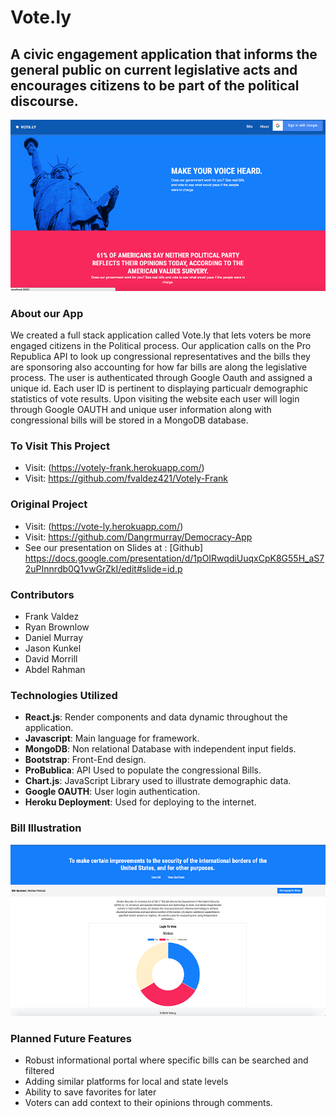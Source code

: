 # Vote.ly

## A civic engagement application that informs the general public on current legislative acts and encourages citizens to be part of the political discourse.

![Home page image of Vote.ly](https://github.com/Dangrmurray/Democracy-App/blob/master/client/public/images/Log-in.png)

### About our App

We created a full stack  application called Vote.ly that lets voters be more engaged citizens in the Political process. Our application calls on  the Pro Republica API to look up congressional representatives and the bills they are sponsoring also accounting for how far bills are along the legislative process. 
The user is authenticated through Google Oauth and assigned a unique id. Each user ID is pertinent to displaying particualr demographic statistics of vote results. Upon visiting the website each user will login through Google OAUTH and unique user information along with congressional bills will be stored in a MongoDB database.

### To Visit This Project

* Visit: (https://votely-frank.herokuapp.com/)
* Visit: https://github.com/fvaldez421/Votely-Frank

### Original Project

* Visit: (https://vote-ly.herokuapp.com/)
* Visit: https://github.com/Dangrmurray/Democracy-App
* See our presentation on Slides at : [Github] https://docs.google.com/presentation/d/1pOIRwqdiUuqxCpK8G55H_aS72uPInnrdb0Q1vwGrZkI/edit#slide=id.p

### Contributors

* Frank Valdez
* Ryan  Brownlow
* Daniel Murray
* Jason Kunkel
* David Morrill
* Abdel Rahman

### Technologies Utilized

* **React.js**: Render components and data dynamic throughout the application.
* **Javascript**: Main language for framework.
* **MongoDB**: Non relational Database with independent input fields.
* **Bootstrap**: Front-End design.
* **ProBublica**: API Used to populate the congressional Bills.
* **Chart.js**: JavaScript Library used to illustrate demographic data.
* **Google OAUTH**: User login authentication.
* **Heroku Deployment**: Used for deploying to the internet.

### Bill Illustration

![Home page image of Vote.ly](https://github.com/Dangrmurray/Democracy-App/blob/master/client/public/images/Dem-2.png)

### Planned Future Features

* Robust informational portal where specific bills can be searched and filtered
* Adding similar platforms for local and state levels
* Ability to save favorites for later
* Voters can add context to their opinions through comments.





